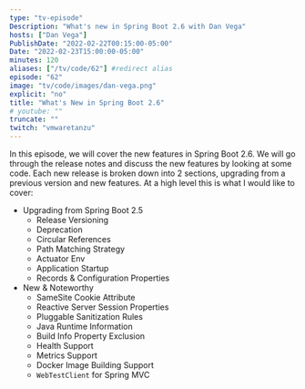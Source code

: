 ```yaml
---
type: "tv-episode"
Description: "What's new in Spring Boot 2.6 with Dan Vega"
hosts: ["Dan Vega"]
PublishDate: "2022-02-22T00:15:00-05:00"
Date: "2022-02-23T15:00:00-05:00"
minutes: 120
aliases: ["/tv/code/62"] #redirect alias
episode: "62"
image: "tv/code/images/dan-vega.png"
explicit: "no"
title: "What's New in Spring Boot 2.6"
# youtube: ""
truncate: ""
twitch: "vmwaretanzu"
---
```


In this episode, we will cover the new features in Spring Boot 2.6. We will go through the release notes and discuss the new features by looking at some code. Each new release is broken down into 2 sections, upgrading from a previous version and new features. At a high level this is what I would like to cover:

- Upgrading from Spring Boot 2.5
  - Release Versioning
  - Deprecation
  - Circular References
  - Path Matching Strategy
  - Actuator Env
  - Application Startup
  - Records & Configuration Properties
- New & Noteworthy
  - SameSite Cookie Attribute
  - Reactive Server Session Properties
  - Pluggable Sanitization Rules
  - Java Runtime Information
  - Build Info Property Exclusion
  - Health Support
  - Metrics Support
  - Docker Image Building Support
  - `WebTestClient` for Spring MVC
